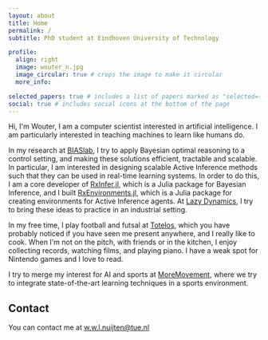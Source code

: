 ```yaml
---
layout: about
title: Home
permalink: /
subtitle: PhD student at Eindhoven University of Technology

profile:
  align: right
  image: wouter_n.jpg
  image_circular: true # crops the image to make it circular
  more_info:

selected_papers: true # includes a list of papers marked as "selected={true}"
social: true # includes social icons at the bottom of the page
---
```


Hi, I'm Wouter, I am a computer scientist interested in artificial intelligence. I am particularly interested in teaching machines to learn like humans do.

In my research at [BIASlab](https://biaslab.github.io), I try to apply Bayesian optimal reasoning to a control setting, and making these solutions efficient, tractable and scalable. In particular, I am interested in designing scalable Active Inference methods such that they can be used in real-time learning systems. In order to do this, I am a core developer of [RxInfer.jl](https://www.rxinfer.ml), which is a Julia package for Bayesian Inference, and I built [RxEnvironments.jl](https://github.com/biaslab/RxEnvironments.jl), which is a Julia package for creating environments for Active Inference agents. At [Lazy Dynamics](https://lazydynamics.com/), I try to bring these ideas to practice in an industrial setting.

In my free time, I play football and futsal at [Totelos](https://www.totelos.nl/t2), which you have probably noticed if you have seen me present anywhere, and I really like to cook. When I'm not on the pitch, with friends or in the kitchen, I enjoy collecting records, watching films, and playing piano. I have a weak spot for Nintendo games and I love to read.

I try to merge my interest for AI and sports at [MoreMovement](https://moremovement.nl/), where we try to integrate state-of-the-art learning techniques in a sports environment.

## Contact

You can contact me at w.w.l.nuijten@tue.nl
